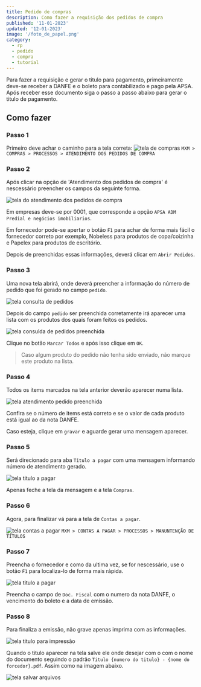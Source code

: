 ```yaml
---
title: Pedido de compras
description: Como fazer a requisição dos pedidos de compra
published: '11-01-2023'
updated: '12-01-2023'
image: '/foto_de_papel.png'
category:
  - rp
  - pedido
  - compra
  - tutorial
---
```


Para fazer a requisição e gerar o titulo para pagamento, primeiramente deve-se
receber a DANFE e o boleto para contabilizado e pago pela APSA. Após receber
esse documento siga o passo a passo abaixo para gerar o titulo de pagamento.

## Como fazer

### Passo 1

Primeiro deve achar o caminho para a tela correta:
![tela de compras](/rp-pedido-de-compra/tela-1.png)
`MXM > COMPRAS > PROCESSOS > ATENDIMENTO DOS PEDIDOS DE COMPRA`

### Passo 2

Após clicar na opção de 'Atendimento dos pedidos de compra' é nescessário
preencher os campos da seguinte forma.

![tela do atendimento dos pedidos de compra](/rp-pedido-de-compra/tela-2.png)

Em empresas deve-se por 0001, que corresponde a opção `APSA ADM Predial e negócios imobiliarios`.

Em fornecedor pode-se apertar o botão `F1` para achar de forma mais fácil
o fornecedor correto por exemplo, Nobeless para produtos de copa/coizinha
e Papelex para produtos de escritório.

Depois de preenchidas essas informações, deverá clicar em `Abrir Pedidos`.

### Passo 3

Uma nova tela abrirá, onde deverá preencher a informação do número de pedido
que foi gerado no campo `pedido`.

![tela consulta de pedidos](/rp-pedido-de-compra/tela-3.png)

Depois do campo `pedido` ser preenchida corretamente irá aparecer uma lista
com os produtos dos quais foram feitos os pedidos.

![tela consulda de pedidos preenchida](/rp-pedido-de-compra/tela-4.png)

Clique no botão `Marcar Todos` e após isso clique em `OK`.

> Caso algum produto do pedido não tenha sido enviado, não marque este produto na lista.

### Passo 4

Todos os items marcados na tela anterior deverão aparecer numa lista.

![tela atendimento pedido preenchida](/rp-pedido-de-compra/tela-5.png)

Confira se o número de items está correto e se o valor de cada produto
está igual ao da nota DANFE.

Caso esteja, clique em `gravar` e aguarde gerar uma mensagem aparecer.

### Passo 5

Será direcionado para aba `Titulo a pagar` com uma mensagem informando
número de atendimento gerado.

![tela titulo a pagar](/rp-pedido-de-compra/tela-6.png)

Apenas feche a tela da mensagem e a tela `Compras`.

### Passo 6

Agora, para finalizar vá para a tela de `Contas a pagar`.

![tela contas a pagar](/rp-pedido-de-compra/tela-7.png)
`MXM > CONTAS A PAGAR > PROCESSOS > MANUNTENÇÃO DE TÍTULOS`

### Passo 7

Preencha o fornecedor e como da ultima vez, se for nescessário, use o
botão `F1` para localiza-lo de forma mais rápida.

![tela titulo a pagar](/rp-pedido-de-compra/tela-8.png)

Preencha o campo de `Doc. Fiscal` com o numero da nota DANFE, o
vencimento do boleto e a data de emissão.

### Passo 8

Para finaliza a emissão, não grave apenas imprima com as informações.

![tela titulo para impressão](/rp-pedido-de-compra/tela-9.png)

Quando o titulo aparecer na tela salve ele onde desejar com o
com o nome do documento seguindo o padrão `Titulo {numero do titulo} - {nome do forcedor}.pdf`.
Assim como na imagem abaixo.

![tela salvar arquivos](/rp-pedido-de-compra/tela-10.png)
